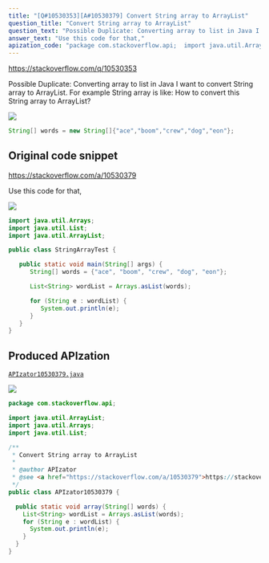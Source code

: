 ```yaml
---
title: "[Q#10530353][A#10530379] Convert String array to ArrayList"
question_title: "Convert String array to ArrayList"
question_text: "Possible Duplicate: Converting array to list in Java I want to convert String array to ArrayList. For example String array is like: How to convert this String array to ArrayList?"
answer_text: "Use this code for that,"
apization_code: "package com.stackoverflow.api;  import java.util.ArrayList; import java.util.Arrays; import java.util.List;  /**  * Convert String array to ArrayList  *  * @author APIzator  * @see <a href=\"https://stackoverflow.com/a/10530379\">https://stackoverflow.com/a/10530379</a>  */ public class APIzator10530379 {    public static void array(String[] words) {     List<String> wordList = Arrays.asList(words);     for (String e : wordList) {       System.out.println(e);     }   } }"
---
```


https://stackoverflow.com/q/10530353

Possible Duplicate:
Converting array to list in Java
I want to convert String array to ArrayList. For example String array is like:
How to convert this String array to ArrayList?


<div class="code-logo"><img src="/stackoverflow.png" /></div>

```java
String[] words = new String[]{"ace","boom","crew","dog","eon"};
```


## Original code snippet

https://stackoverflow.com/a/10530379

Use this code for that,

<div class="code-logo"><img src="/stackoverflow.png" /></div>

```java
import java.util.Arrays;  
import java.util.List;  
import java.util.ArrayList;  

public class StringArrayTest {

   public static void main(String[] args) {  
      String[] words = {"ace", "boom", "crew", "dog", "eon"};  

      List<String> wordList = Arrays.asList(words);  

      for (String e : wordList) {  
         System.out.println(e);  
      }  
   }  
}
```

## Produced APIzation

[`APIzator10530379.java`](https://github.com/blind-papers/apization-temp-data/raw/main/search/APIzator10530379.java)

<div class="code-logo"><img src="/apizator.png" /></div>

```java
package com.stackoverflow.api;

import java.util.ArrayList;
import java.util.Arrays;
import java.util.List;

/**
 * Convert String array to ArrayList
 *
 * @author APIzator
 * @see <a href="https://stackoverflow.com/a/10530379">https://stackoverflow.com/a/10530379</a>
 */
public class APIzator10530379 {

  public static void array(String[] words) {
    List<String> wordList = Arrays.asList(words);
    for (String e : wordList) {
      System.out.println(e);
    }
  }
}

```
